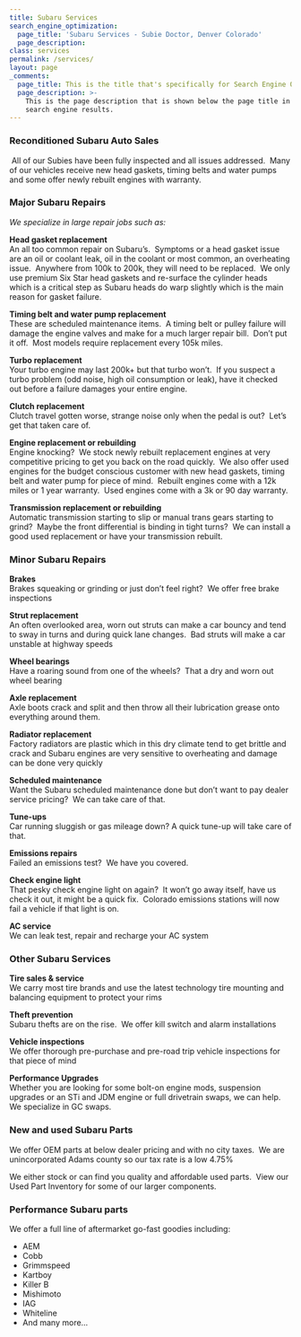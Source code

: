 ```yaml
---
title: Subaru Services
search_engine_optimization:
  page_title: 'Subaru Services - Subie Doctor, Denver Colorado'
  page_description:
class: services
permalink: /services/
layout: page
_comments:
  page_title: This is the title that's specifically for Search Engine Optimization.
  page_description: >-
    This is the page description that is shown below the page title in the
    search engine results.
---
```



### Reconditioned Subaru Auto Sales

 All of our Subies have been fully inspected and all issues addressed.  Many of our vehicles receive new head gaskets, timing belts and water pumps and some offer newly rebuilt engines with warranty.

### Major Subaru Repairs

*We specialize in large repair jobs such as:*

**Head gasket replacement**<br>An all too common repair on Subaru’s.  Symptoms or a head gasket issue are an oil or coolant leak, oil in the coolant or most common, an overheating issue.  Anywhere from 100k to 200k, they will need to be replaced.  We only use premium Six Star head gaskets and re-surface the cylinder heads which is a critical step as Subaru heads do warp slightly which is the main reason for gasket failure.

**Timing belt and water pump replacement**<br>These are scheduled maintenance items.  A timing belt or pulley failure will damage the engine valves and make for a much larger repair bill.  Don’t put it off.  Most models require replacement every 105k miles.

**Turbo replacement**<br>Your turbo engine may last 200k+ but that turbo won’t.  If you suspect a turbo problem (odd noise, high oil consumption or leak), have it checked out before a failure damages your entire engine.

**Clutch replacement**<br>Clutch travel gotten worse, strange noise only when the pedal is out?  Let’s get that taken care of.

**Engine replacement or rebuilding**<br>Engine knocking?  We stock newly rebuilt replacement engines at very competitive pricing to get you back on the road quickly.  We also offer used engines for the budget conscious customer with new head gaskets, timing belt and water pump for piece of mind.  Rebuilt engines come with a 12k miles or 1 year warranty.  Used engines come with a 3k or 90 day warranty.

**Transmission replacement or rebuilding**<br>Automatic transmission starting to slip or manual trans gears starting to grind?  Maybe the front differential is binding in tight turns?  We can install a good used replacement or have your transmission rebuilt.

### Minor Subaru Repairs

**Brakes**<br>Brakes squeaking or grinding or just don’t feel right?  We offer free brake inspections

**Strut replacement**<br>An often overlooked area, worn out struts can make a car bouncy and tend to sway in turns and during quick lane changes.  Bad struts will make a car unstable at highway speeds

**Wheel bearings**<br>Have a roaring sound from one of the wheels?  That a dry and worn out wheel bearing

**Axle replacement**<br>Axle boots crack and split and then throw all their lubrication grease onto everything around them.

**Radiator replacement**<br>Factory radiators are plastic which in this dry climate tend to get brittle and crack and Subaru engines are very sensitive to overheating and damage can be done very quickly

**Scheduled maintenance**<br>Want the Subaru scheduled maintenance done but don’t want to pay dealer service pricing?  We can take care of that.

**Tune-ups**<br>Car running sluggish or gas mileage down? A quick tune-up will take care of that.

**Emissions repairs**<br>Failed an emissions test?  We have you covered.

**Check engine light**<br>That pesky check engine light on again?  It won’t go away itself, have us check it out, it might be a quick fix.  Colorado emissions stations will now fail a vehicle if that light is on.

**AC service**<br>We can leak test, repair and recharge your AC system

### Other Subaru Services

**Tire sales & service**<br>We carry most tire brands and use the latest technology tire mounting and balancing equipment to protect your rims

**Theft prevention**<br>Subaru thefts are on the rise.  We offer kill switch and alarm installations

**Vehicle inspections**<br>We offer thorough pre-purchase and pre-road trip vehicle inspections for that piece of mind

**Performance Upgrades**<br>Whether you are looking for some bolt-on engine mods, suspension upgrades or an STi and JDM engine or full drivetrain swaps, we can help. We specialize in GC swaps.

### New and used Subaru Parts

We offer OEM parts at below dealer pricing and with no city taxes.  We are unincorporated Adams county so our tax rate is a low 4.75%

We either stock or can find you quality and affordable used parts.  View our Used Part Inventory for some of our larger components.

### Performance Subaru parts

We offer a full line of aftermarket go-fast goodies including:

* AEM
* Cobb
* Grimmspeed
* Kartboy
* Killer B
* Mishimoto
* IAG
* Whiteline
* And many more…